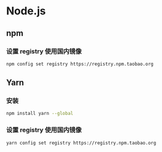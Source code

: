 # Node.js

## npm

### 设置 registry 使用国内镜像

```bash
npm config set registry https://registry.npm.taobao.org
```

## Yarn

### 安装

```bash
npm install yarn --global
```

### 设置 registry 使用国内镜像

```bash
yarn config set registry https://registry.npm.taobao.org
```
